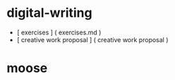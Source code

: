 # digital-writing

 - [ exercises ] ( exercises.md )
 - [ creative work proposal ] ( creative work proposal )

# moose